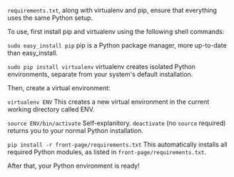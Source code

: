 `requirements.txt`, along with virtualenv and pip, ensure that everything uses the same Python setup.


To use, first install pip and virtualenv using the following shell commands:

`sudo easy_install pip`
pip is a Python package manager, more up-to-date than easy_install.

`sudo pip install virtualenv`
virtualenv creates isolated Python environments, separate from your system's default installation.


Then, create a virtual environment:

`virtualenv ENV`
This creates a new virtual environment in the current working directory called ENV.

`source ENV/bin/activate`
Self-explanitory. `deactivate` (no `source` required) returns you to your normal Python installation.

`pip install -r front-page/requirements.txt`
This automatically installs all required Python modules, as listed in `front-page/requirements.txt`.


After that, your Python environment is ready!
